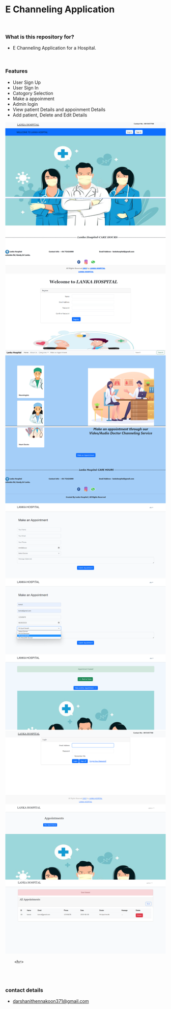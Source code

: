 <html>
    <head>    
    </head>
    <body>
        <h1> E Channeling Application </h1>
        <br>
        <h3>What is this repository for?</h3>
        <ul>
            <li> E Channeling Application for a Hospital. </li>
        </ul><br>
        <h3>Features</h3>
        <ul>
            <li>User Sign Up</li>
            <li>User Sign In</li>
            <li>Catogory Selection</li>
            <li>Make a appoinment </li>
            <li>Admin login </li>
            <li>View patient Details and appoinment Details</li>
            <li>Add patient, Delete and Edit Details</li>
        </ul>
        <img src = "screenshots/1.png">
           <img src = "screenshots/2.png">
              <img src = "screenshots/3.png">
                 <img src = "screenshots/4.png">
                    <img src = "screenshots/5.png">
                       <img src = "screenshots/6.png">
                          <img src = "screenshots/7.png">
                             <img src = "screenshots/8.png">
                                <img src = "screenshots/9.png">
                                   <img src = "screenshots/10.png">
                                      <img src = "screenshots/11.png">
          
        <hr>   
  <br><br>
        <h3>contact details</h3>
        <ul>
            <li>darshanithennakoon371@gmail.com</li>
        </ul>
    </body>
</html>
